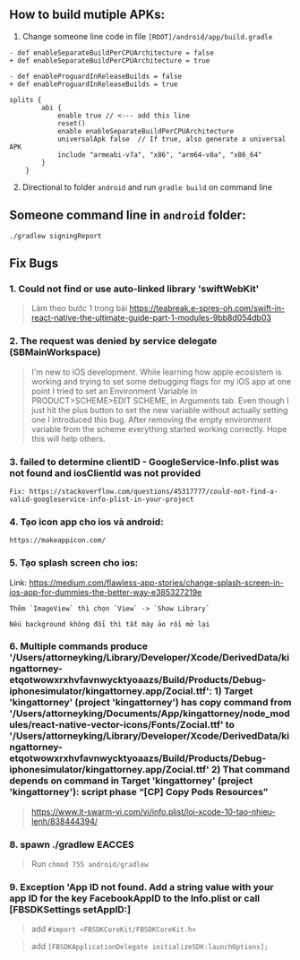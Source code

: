 ## How to build mutiple APKs:
1. Change someone line code in file `[ROOT]/android/app/build.gradle`
```
- def enableSeparateBuildPerCPUArchitecture = false
+ def enableSeparateBuildPerCPUArchitecture = true
```
```
- def enableProguardInReleaseBuilds = false
+ def enableProguardInReleaseBuilds = true
```
```
splits {
        abi {
            enable true // <--- add this line
            reset()
            enable enableSeparateBuildPerCPUArchitecture
            universalApk false  // If true, also generate a universal APK
            include "armeabi-v7a", "x86", "arm64-v8a", "x86_64"
        }
    }
```
2. Directional to folder `android` and run `gradle build` on command line

## Someone command line in `android` folder:
```
./gradlew signingReport
```

## Fix Bugs

### 1. Could not find or use auto-linked library 'swiftWebKit'
> Làm theo bước 1 trong bài https://teabreak.e-spres-oh.com/swift-in-react-native-the-ultimate-guide-part-1-modules-9bb8d054db03

### 2. The request was denied by service delegate (SBMainWorkspace)
> I'm new to iOS development. While learning how apple ecosistem is working and trying to set some debugging flags for my iOS app at one point I tried to set an Environment Variable in PRODUCT>SCHEME>EDIT SCHEME, in Arguments tab.
Even though I just hit the plus button to set the new variable without actually setting one I introduced this bug.
After removing the empty environment variable from the scheme everything started working correctly.
Hope this will help others.

### 3. failed to determine clientID - GoogleService-Info.plist was not found and iosClientId was not provided
    Fix: https://stackoverflow.com/questions/45317777/could-not-find-a-valid-googleservice-info-plist-in-your-project

### 4. Tạo icon app cho ios và android:
    https://makeappicon.com/

### 5. Tạo splash screen cho ios:

Link: https://medium.com/flawless-app-stories/change-splash-screen-in-ios-app-for-dummies-the-better-way-e385327219e

```
Thêm `ImageView` thì chọn `View` -> `Show Library`

Nếu background không đổi thì tắt máy ảo rồi mở lại
 ```

### 6. Multiple commands produce '/Users/attorneyking/Library/Developer/Xcode/DerivedData/kingattorney-etqotwowxrxhvfavnwycktyoaazs/Build/Products/Debug-iphonesimulator/kingattorney.app/Zocial.ttf': 1) Target 'kingattorney' (project 'kingattorney') has copy command from '/Users/attorneyking/Documents/App/kingattorney/node_modules/react-native-vector-icons/Fonts/Zocial.ttf' to '/Users/attorneyking/Library/Developer/Xcode/DerivedData/kingattorney-etqotwowxrxhvfavnwycktyoaazs/Build/Products/Debug-iphonesimulator/kingattorney.app/Zocial.ttf' 2) That command depends on command in Target 'kingattorney' (project 'kingattorney'): script phase “[CP] Copy Pods Resources”
> https://www.it-swarm-vi.com/vi/info.plist/loi-xcode-10-tao-nhieu-lenh/838444394/

### 8. spawn ./gradlew EACCES
> Run `chmod 755 android/gradlew`


### 9. Exception 'App ID not found. Add a string value with your app ID for the key FacebookAppID to the Info.plist or call [FBSDKSettings setAppID:]

> add `#import <FBSDKCoreKit/FBSDKCoreKit.h>`

> add `[FBSDKApplicationDelegate initializeSDK:launchOptions]; `
